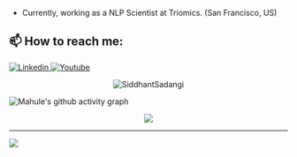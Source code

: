 - Currently, working as a NLP Scientist at Triomics. (San Francisco, US)

## 📫 How to reach me: 
[![Linkedin](https://i.stack.imgur.com/gVE0j.png) ](https://www.linkedin.com/in/mahuleroy/)[![Youtube](https://github.com/uvipen/introduction/blob/main/Youtube.png) ](https://www.youtube.com/%40dreamboat26)

<p align="center">
  <img src="https://github-readme-stats-sigma-five.vercel.app/api?username=dreamboat26&theme=dark&show_icons=true&include_all_commits=true" alt="SiddhantSadangi"/>
</p>
<img src="https://github-readme-activity-graph.vercel.app/graph?username=dreamboat26&&theme=github-compact" alt="Mahule's github activity graph"/>

<p align="center"> 
<img src="https://github-profile-trophy.vercel.app/?username=dreamboat26&theme=algolia&column=-1" /></a> </p>
<hr/>

![]( https://komarev.com/ghpvc/?username=dreamboat26)
